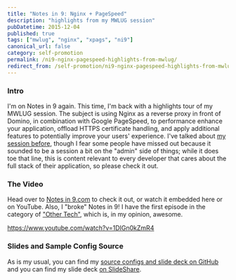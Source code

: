 ```yaml
---
title: "Notes in 9: Nginx + PageSpeed"
description: "highlights from my MWLUG session"
pubDatetime: 2015-12-04
published: true
tags: ["mwlug", "nginx", "xpags", "ni9"]
canonical_url: false
category: self-promotion
permalink: /ni9-nginx-pagespeed-highlights-from-mwlug/
redirect_from: /self-promotion/ni9-nginx-pagespeed-highlights-from-mwlug/
---
```


### Intro

I'm on Notes in 9 again. This time, I'm back with a highlights tour of my MWLUG session. The subject is using Nginx as a reverse proxy in front of Domino, in combination with Google PageSpeed, to performance enhance your application, offload HTTPS certificate handling, and apply additional features to potentially improve your users' experience. I've talked about [my session before](/self-promotion/mwlug-ad113-success/), though I fear some people have missed out because it sounded to be a session a bit on the "admin" side of things; while it does toe that line, this is content relevant to every developer that cares about the full stack of their application, so please check it out.

### The Video

Head over to [Notes in 9.com](https://www.notesin9.com/2015/12/03/notesin9-187-highlights-from-mwlug-nginx-and-pagespeed/) to check it out, or watch it embedded here or on YouTube. Also, I "broke" Notes in 9! I have the first episode in the category of ["Other Tech"](https://www.notesin9.com/category/other-tech/), which is, in my opinion, awesome.

https://www.youtube.com/watch?v=1DIGn0kZmR4

### Slides and Sample Config Source

As is my usual, you can find my [source configs and slide deck on GitHub](https://github.com/edm00se/AD113-Speed-Up-Your-Apps-with-Nginx-and-PageSpeed) and you can find my slide deck [on SlideShare](https://www.slideshare.net/edm00se/ad113-speed-up-your-applications-w-nginx-and-pagespeed).
